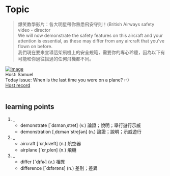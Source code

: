 # Topic

> 爆笑教學影片：各大明星帶你熟悉飛安守則！(British Airways safety video - director <br>
> We will now demonstrate the safety features on this aircraft and your attention is essential, as these may differ from any aircraft that you've flown on before. <br>
> 我們現在要來宣導這架飛機上的安全規範，需要你的專心聆聽，因為以下有可能和你過往搭過的任何飛機都不同。 <br>

[![Image](https://cdn.voicetube.com/assets/thumbnails/YCoQwZ9BQ9Q.jpg)](https://www.youtube.com/embed/YCoQwZ9BQ9Q?rel=0&showinfo=0&cc_load_policy=0&controls=1&autoplay=1&iv_load_policy=3&playsinline=1&wmode=transparent&start=30&end=39&enablejsapi=1&origin=https://tw.voicetube.com&widgetid=1)<br>
Host: Samuel
<br>Today issue: When is the last time you were on a plane? :-)
<br>
[Host record](https://cdn.voicetube.com/tmp/everyday_records/10155673301541754/2488.mp3)
<br><br>
## learning points
1. _
	* demonstrate [ˋdɛmən͵stret] (v.) 論證；說明；舉行遊行示威
	* demonstration [͵dɛmənˋstreʃən] (n.) 論證；說明；示威遊行
2. _
	* aircraft [ˋɛr͵kræft] (n.) 航空器
	* airplane [ˋɛr͵plen] (n.) 飛機
3. _
	* differ [ˋdɪfɚ] (v.) 相異
	* difference [ˋdɪfərəns] (n.) 差別；差異

